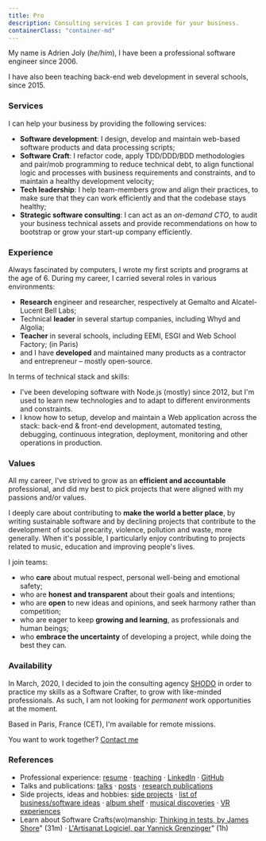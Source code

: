 ```yaml
---
title: Pro
description: Consulting services I can provide for your business.
containerClass: "container-md"
---
```


<!--
<style>
  .language-flags {
    text-align: center;
    height: 20px;
  }
  .language-flags img {
    width: 24px;
    height: 24px;
    border-radius: 24px;
    margin: 10px;
    border: 2px solid transparent;
    opacity: 0.5;
    cursor: pointer;
  }
  .language-flags .active img {
    border: 2px solid #101010;
    opacity: 0.9;
  }
</style>
<div class="language-flags">
  <a href="/pro/" class="active"><img alt="English / Anglais" id="lang-en" src="/img/lang-en.svg"></a>
  <a href="/pro/fr"><img alt="French / Français" id="lang-fr" src="/img/lang-fr.svg"></a>
</div>
-->

My name is Adrien Joly (_he/him_), I have been a professional software engineer since 2006.

I have also been teaching back-end web development in several schools, since 2015.

### Services

I can help your business by providing the following services:

- **Software development**: I design, develop and maintain web-based software products and data processing scripts;
- **Software Craft**: I refactor code, apply TDD/DDD/BDD methodologies and pair/mob programming to reduce technical debt, to align functional logic and processes with business requirements and constraints, and to maintain a healthy development velocity;
- **Tech leadership**: I help team-members grow and align their practices, to make sure that they can work efficiently and that the codebase stays healthy;
- **Strategic software consulting**: I can act as an _on-demand CTO_, to audit your business technical assets and provide recommendations on how to bootstrap or grow your start-up company efficiently.

### Experience

Always fascinated by computers, I wrote my first scripts and programs at the age of 6. During my career, I carried several roles in various environments:

- **Research** engineer and researcher, respectively at Gemalto and Alcatel-Lucent Bell Labs;
- Technical **leader** in several startup companies, including Whyd and Algolia;
- **Teacher** in several schools, including EEMI, ESGI and Web School Factory; (in Paris)
- and I have **developed** and maintained many products as a contractor and entrepreneur – mostly open-source.

In terms of technical stack and skills:

- I've been developing software with Node.js (mostly) since 2012, but I'm used to learn new technologies and to adapt to different environments and constraints.
- I know how to setup, develop and maintain a Web application across the stack: back-end & front-end development, automated testing, debugging, continuous integration, deployment, monitoring and other operations in production.

### Values

All my career, I've strived to grow as an **efficient and accountable** professional, and did my best to pick projects that were aligned with my passions and/or values.

I deeply care about contributing to **make the world a better place**, by writing sustainable software and by declining projects that contribute to the development of social precarity, violence, pollution and waste, more generally. When it's possible, I particularly enjoy contributing to projects related to music, education and improving people's lives.

I join teams:

- who **care** about mutual respect, personal well-being and emotional safety;
- who are **honest and transparent** about their goals and intentions;
- who are **open** to new ideas and opinions, and seek harmony rather than competition;
- who are eager to keep **growing and learning**, as professionals and human beings;
- who **embrace the uncertainty** of developing a project, while doing the best they can.

### Availability

In March, 2020, I decided to join the consulting agency [SHODO](https://shodo.io/) in order to practice my skills as a Software Crafter, to grow with like-minded professionals. As such, I am not looking for _permanent_ work opportunities at the moment.

Based in Paris, France (CET), I'm available for remote missions.

You want to work together? [Contact me](mailto:adrien.joly@shodo.io)

### References

- Professional experience: [resume](/resume) · [teaching](/teaching) · [LinkedIn](https://www.linkedin.com/in/adrienjoly/) · [GitHub](https://github.com/adrienjoly)
- Talks and publications: [talks](/talks) · [posts](/posts) · [research publications](https://scholar.google.fr/citations?user=BI3HXcsAAAAJ)
- Side projects, ideas and hobbies: [side projects](/prod) · [list of business/software ideas](/ideas) · [album shelf](https://adrienjoly.com/album-shelf) · [musical discoveries](https://openwhyd.org/adrien) · [VR experiences](/vr)
- Learn about Software Crafts(wo)manship: [Thinking in tests, by James Shore](https://www.youtube.com/watch?v=UOOuW5tqT8M)" (31m) · [L'Artisanat Logiciel, par Yannick Grenzinger](https://www.youtube.com/watch?v=FzIuAImNcis)" (1h)

<!--
Passionné par la programmation depuis son enfance, Adrien Joly est ingénieur logiciel depuis 2007. Il a contribué à plusieurs projets de recherche et développement (chez Gemalto, Alcatel-Lucent Bell Labs et Algolia), a dirigé le développement de la start-up Whyd dont il maintient toujours le produit (devenu "Openwhyd" en 2016), et a développé plusieurs applications web en tant que freelance et entrepreneur indépendant.
Parallèlement, et depuis 2015, Adrien donne des cours de développement logiciel dans plusieurs écoles parisiennes.
Enfin, depuis Mars 2020, Adrien propose des prestations de développement et de conseil "craft" via l'ESN "SHODO".
-->
